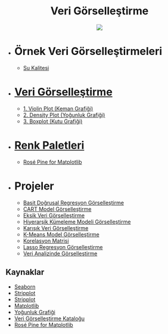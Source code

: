 <h1 align="center"> Veri Görselleştirme </h1>

<p align="center"> <img src="https://media.giphy.com/media/xT9C25UNTwfZuk85WP/giphy-downsized.gif" /> </p>

* # Örnek Veri Görselleştirmeleri
  * [Su Kalitesi](https://github.com/kubrakurt/machine_learning_resources/blob/main/Örnek%20Projeler/Su%20Kalitesi/su-kalitesi.ipynb)

* # [Veri Görselleştirme](https://github.com/kubrakurt/data_visualization_resources/tree/main/Veri%20Görselleştirme)
  * [1. Violin Plot (Keman Grafiği)](https://github.com/kubrakurt/data_visualization_resource/blob/main/Veri%20G%C3%B6rselle%C5%9Ftirme/1%20-%20Violin%20Plot.ipynb)
  * [2. Density Plot (Yoğunluk Grafiği)](https://github.com/kubrakurt/data_visualization_resource/blob/main/Veri%20G%C3%B6rselle%C5%9Ftirme/2%20-%20Density%20Plot.ipynb)
  * [3. Boxplot (Kutu Grafiği)](https://github.com/kubrakurt/data_visualization_resource/blob/main/Veri%20G%C3%B6rselle%C5%9Ftirme/3%20-%20Boxplot.ipynb)

* # [Renk Paletleri](https://github.com/kubrakurt/data_visualization_resources/tree/main/Renk%20Paletleri)
  * [Rosé Pine for Matplotlib](https://github.com/kubrakurt/data_visualization_resources/blob/main/Renk%20Paletleri/1%20-%20Rosé%20Pine%20for%20Matplotlib.ipynb)

* # Projeler
  * [Basit Doğrusal Regresyon Görselleştirme](https://github.com/kubrakurt/machine_learning_resources/blob/main/1%20-%20Doğrusal%20Regresyon%20Modelleri/1%20-%20Basit%20Doğrusal%20Regresyon.ipynb)
  * [CART Model Görselleştirme](https://github.com/kubrakurt/machine_learning_resources/blob/main/2%20-%20Doğrusal%20Olmayan%20Regresyon%20Modelleri/4%20-%20CART.ipynb)
  * [Eksik Veri Görselleştirme](https://github.com/kubrakurt/data_analysis_resources/blob/main/Örnek%20Analizler/Eksik%20Veri%20Analizi.ipynb)
  * [Hiyerarşik Kümeleme Modeli Görselleştirme](https://github.com/kubrakurt/machine_learning_resources/blob/main/4%20-%20Denetimsiz%20Öğrenme/2%20-%20Hiyerarşik%20Kümeleme.ipynb)
  * [Karışık Veri Görselleştirme](https://github.com/kubrakurt/data_analysis_resources/blob/main/Egzersizler/9%20-%20Pandas%20Egzersizi.ipynb)
  * [K-Means Model Görselleştirme](https://github.com/kubrakurt/machine_learning_resources/blob/main/4%20-%20Denetimsiz%20Öğrenme/1%20-%20K-Means.ipynb)
  * [Korelasyon Matrisi](https://github.com/kubrakurt/machine_learning_resources/blob/main/Öznitelik%20Seçimi/Korelasyon%20Matrisi.ipynb)
  * [Lasso Regresyon Görselleştirme](https://github.com/kubrakurt/machine_learning_resources/blob/main/1%20-%20Doğrusal%20Regresyon%20Modelleri/4%20-%20Lasso%20Regresyon.ipynb)
  * [Veri Analizinde Görselleştirme](https://github.com/kubrakurt/data_analysis_resources/blob/main/Örnek%20Analizler/Python%20ile%20Veri%20Analizi.ipynb)

## Kaynaklar

* [Seaborn](https://seaborn.pydata.org/generated/seaborn.violinplot.html)
* [Stripplot](https://seaborn.pydata.org/generated/seaborn.stripplot.html)
* [Stripplot](https://github.com/mwaskom/seaborn/issues/520)
* [Matplotlib](https://matplotlib.org/3.3.2/index.html)
* [Yoğunluk Grafiği](https://datavizcatalogue.com/TR/yontemleri/yogunluk_grafigi.html)
* [Veri Görselleştirme Kataloğu](https://datavizcatalogue.com/TR/yontemleri/viyolonsel_keman_grafik.html)
* [Rosé Pine for Matplotlib](https://github.com/h4pZ/rose-pine-matplotlib)
